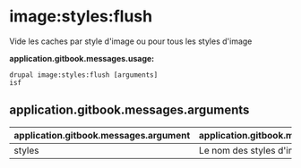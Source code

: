 # image:styles:flush
Vide les caches par style d'image ou pour tous les styles d'image

**application.gitbook.messages.usage:**
```
drupal image:styles:flush [arguments]
isf
```

## application.gitbook.messages.arguments
application.gitbook.messages.argument | application.gitbook.messages.details
---------|-------------
styles | Le nom des styles d'image.
